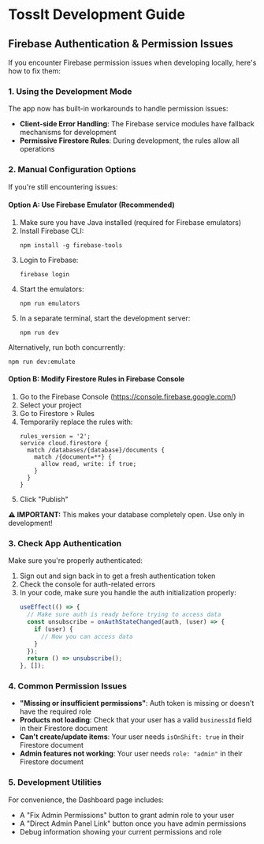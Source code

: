 # TossIt Development Guide

## Firebase Authentication & Permission Issues

If you encounter Firebase permission issues when developing locally, here's how to fix them:

### 1. Using the Development Mode

The app now has built-in workarounds to handle permission issues:

- **Client-side Error Handling**: The Firebase service modules have fallback mechanisms for development
- **Permissive Firestore Rules**: During development, the rules allow all operations

### 2. Manual Configuration Options

If you're still encountering issues:

#### Option A: Use Firebase Emulator (Recommended)

1. Make sure you have Java installed (required for Firebase emulators)
2. Install Firebase CLI:
   ```
   npm install -g firebase-tools
   ```
3. Login to Firebase:
   ```
   firebase login
   ```
4. Start the emulators:
   ```
   npm run emulators
   ```
5. In a separate terminal, start the development server:
   ```
   npm run dev
   ```

Alternatively, run both concurrently:
```
npm run dev:emulate
```

#### Option B: Modify Firestore Rules in Firebase Console

1. Go to the Firebase Console (https://console.firebase.google.com/)
2. Select your project
3. Go to Firestore > Rules
4. Temporarily replace the rules with:
   ```
   rules_version = '2';
   service cloud.firestore {
     match /databases/{database}/documents {
       match /{document=**} {
         allow read, write: if true;
       }
     }
   }
   ```
5. Click "Publish"

**⚠️ IMPORTANT:** This makes your database completely open. Use only in development!

### 3. Check App Authentication

Make sure you're properly authenticated:

1. Sign out and sign back in to get a fresh authentication token
2. Check the console for auth-related errors
3. In your code, make sure you handle the auth initialization properly:
   ```javascript
   useEffect(() => {
     // Make sure auth is ready before trying to access data
     const unsubscribe = onAuthStateChanged(auth, (user) => {
       if (user) {
         // Now you can access data
       }
     });
     return () => unsubscribe();
   }, []);
   ```

### 4. Common Permission Issues

- **"Missing or insufficient permissions"**: Auth token is missing or doesn't have the required role
- **Products not loading**: Check that your user has a valid `businessId` field in their Firestore document
- **Can't create/update items**: Your user needs `isOnShift: true` in their Firestore document
- **Admin features not working**: Your user needs `role: "admin"` in their Firestore document

### 5. Development Utilities

For convenience, the Dashboard page includes:

- A "Fix Admin Permissions" button to grant admin role to your user
- A "Direct Admin Panel Link" button once you have admin permissions
- Debug information showing your current permissions and role 
